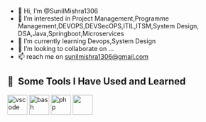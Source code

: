- 👋 Hi, I’m @SunilMishra1306
- 👀 I’m interested in Project Management,Programme Management,DEVOPS,DEVSecOPS,ITIL,ITSM,System Design, DSA,Java,Springboot,Microservices
- 🌱 I’m currently learning Devops,System Design
- 💞️ I’m looking to collaborate on ...
- 📫 reach me on sunilmishra1306@gmail.com

<!---
SunilMishra1306/SunilMishra1306 is a ✨ special ✨ repository because its `README.md` (this file) appears on your GitHub profile.
You can click the Preview link to take a look at your changes.
--->
<h2> 🚀 &nbsp;Some Tools I Have Used and Learned</h2>
<p align="left">
<img src="https://cdn.jsdelivr.net/gh/devicons/devicon/icons/vscode/vscode-original.svg" alt="vscode" width="45" height="45"/>
<img src="https://cdn.jsdelivr.net/gh/devicons/devicon/icons/bash/bash-original.svg" alt="bash" width="45" height="45"/>
<img src="https://cdn.jsdelivr.net/gh/devicons/devicon/icons/php/php-original.svg" alt="php" width="45" height="45"/>
<img src="https://cdn.jsdelivr.net/gh/devicons/devicon/icons/jira/jira-original.svg" width="45" height="45" />
          
</p>
